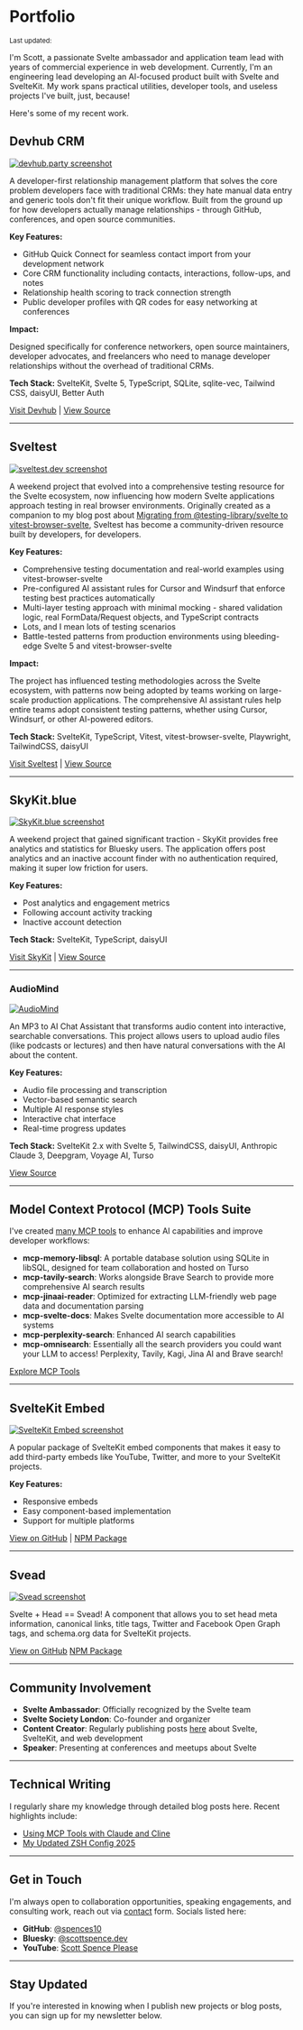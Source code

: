 <script>
  import { YouTube } from 'sveltekit-embed'
  import {
    DateUpdated, 
    DateDistance,
    Small, 
    NewsletterSignup
  } from '$lib/components'
</script>

<!-- cspell:ignore Sveltest -->

# Portfolio

<Small>
  Last updated: <DateUpdated date="2025-10-29" small="true" />
</Small>

I'm Scott, a passionate Svelte ambassador and application team lead
with <DateDistance date='2018-03-18' /> years of commercial experience
in web development. Currently, I'm an engineering lead developing an
AI-focused product built with Svelte and SvelteKit. My work spans
practical utilities, developer tools, and useless projects I've built,
just, because!

Here's some of my recent work.

## Devhub CRM

[![devhub.party screenshot](https://res.cloudinary.com/defkmsrpw/image/upload/q_auto,f_auto/v1761763547/545b587f-6f2d-44f3-832a-620286903029.png)](https://devhub.party)

A developer-first relationship management platform that solves the
core problem developers face with traditional CRMs: they hate manual
data entry and generic tools don't fit their unique workflow. Built
from the ground up for how developers actually manage relationships -
through GitHub, conferences, and open source communities.

**Key Features:**

- GitHub Quick Connect for seamless contact import from your
  development network
- Core CRM functionality including contacts, interactions, follow-ups,
  and notes
- Relationship health scoring to track connection strength
- Public developer profiles with QR codes for easy networking at
  conferences

**Impact:**

Designed specifically for conference networkers, open source
maintainers, developer advocates, and freelancers who need to manage
developer relationships without the overhead of traditional CRMs.

**Tech Stack:** SvelteKit, Svelte 5, TypeScript, SQLite, sqlite-vec,
Tailwind CSS, daisyUI, Better Auth

[Visit Devhub](https://devhub.party) |
[View Source](https://github.com/spences10/devhub-crm)

---

## Sveltest

[![sveltest.dev screenshot](https://res.cloudinary.com/defkmsrpw/image/upload/q_auto,f_auto/v1749636807/scottspence.com/8502f304-39bc-43d4-9819-6d0d12542b66.png)](https://sveltest.dev)

A weekend project that evolved into a comprehensive testing resource
for the Svelte ecosystem, now influencing how modern Svelte
applications approach testing in real browser environments. Originally
created as a companion to my blog post about
[Migrating from @testing-library/svelte to vitest-browser-svelte](https://scottspence.com/posts/migrating-from-testing-library-svelte-to-vitest-browser-svelte),
Sveltest has become a community-driven resource built by developers,
for developers.

**Key Features:**

- Comprehensive testing documentation and real-world examples using
  vitest-browser-svelte
- Pre-configured AI assistant rules for Cursor and Windsurf that
  enforce testing best practices automatically
- Multi-layer testing approach with minimal mocking - shared
  validation logic, real FormData/Request objects, and TypeScript
  contracts
- Lots, and I mean lots of testing scenarios
- Battle-tested patterns from production environments using
  bleeding-edge Svelte 5 and vitest-browser-svelte

**Impact:**

The project has influenced testing methodologies across the Svelte
ecosystem, with patterns now being adopted by teams working on
large-scale production applications. The comprehensive AI assistant
rules help entire teams adopt consistent testing patterns, whether
using Cursor, Windsurf, or other AI-powered editors.

**Tech Stack:** SvelteKit, TypeScript, Vitest, vitest-browser-svelte,
Playwright, TailwindCSS, daisyUI

[Visit Sveltest](https://sveltest.dev) |
[View Source](https://github.com/spences10/sveltest)

---

## SkyKit.blue

[![SkyKit.blue screenshot](https://res.cloudinary.com/defkmsrpw/image/upload/q_auto,f_auto/v1742143893/08e2c5fb-4213-461c-a0ea-d1c725e2908c.png)](https://skykit.blue)

A weekend project that gained significant traction - SkyKit provides
free analytics and statistics for Bluesky users. The application
offers post analytics and an inactive account finder with no
authentication required, making it super low friction for users.

**Key Features:**

- Post analytics and engagement metrics
- Following account activity tracking
- Inactive account detection

**Tech Stack:** SvelteKit, TypeScript, daisyUI

[Visit SkyKit](https://skykit.blue) |
[View Source](https://github.com/spences10/skykit)

---

### AudioMind

[![AudioMind](https://res.cloudinary.com/defkmsrpw/image/upload/q_auto,f_auto/v1742151192/1a04f573-f419-4b85-93be-5878e7772a21.png)](https://github.com/spences10/audiomind)

An MP3 to AI Chat Assistant that transforms audio content into
interactive, searchable conversations. This project allows users to
upload audio files (like podcasts or lectures) and then have natural
conversations with the AI about the content.

**Key Features:**

- Audio file processing and transcription
- Vector-based semantic search
- Multiple AI response styles
- Interactive chat interface
- Real-time progress updates

**Tech Stack:** SvelteKit 2.x with Svelte 5, TailwindCSS, daisyUI,
Anthropic Claude 3, Deepgram, Voyage AI, Turso

[View Source](https://github.com/spences10/audiomind)

---

## Model Context Protocol (MCP) Tools Suite

I've created
[many MCP tools](https://github.com/spences10?tab=repositories&q=mcp-&type=&language=&sort=)
to enhance AI capabilities and improve developer workflows:

- **mcp-memory-libsql**: A portable database solution using SQLite in
  libSQL, designed for team collaboration and hosted on Turso
- **mcp-tavily-search**: Works alongside Brave Search to provide more
  comprehensive AI search results
- **mcp-jinaai-reader**: Optimized for extracting LLM-friendly web
  page data and documentation parsing
- **mcp-svelte-docs**: Makes Svelte documentation more accessible to
  AI systems
- **mcp-perplexity-search**: Enhanced AI search capabilities
- **mcp-omnisearch**: Essentially all the search providers you could
  want your LLM to access! Perplexity, Tavily, Kagi, Jina AI and Brave
  search!

[Explore MCP Tools](https://github.com/spences10?tab=repositories&q=mcp)

---

## SvelteKit Embed

[![SvelteKit Embed screenshot](https://res.cloudinary.com/defkmsrpw/image/upload/q_auto,f_auto/v1742143926/35ab90e5-5d17-4c5c-bc43-d772a31cf22e.png)](https://sveltekit-embed.pages.dev/)

A popular package of SvelteKit embed components that makes it easy to
add third-party embeds like YouTube, Twitter, and more to your
SvelteKit projects.

**Key Features:**

- Responsive embeds
- Easy component-based implementation
- Support for multiple platforms

[View on GitHub](https://github.com/spences10/sveltekit-embed) |
[NPM Package](https://www.npmjs.com/package/sveltekit-embed)

---

## Svead

[![Svead screenshot](https://github.com/spences10/svead/raw/main/.github/svead.svg)](https://svead.pages.dev/)

Svelte + Head == Svead! A component that allows you to set head meta
information, canonical links, title tags, Twitter and Facebook Open
Graph tags, and schema.org data for SvelteKit projects.

[View on GitHub](https://github.com/spences10/svead)
[NPM Package](https://www.npmjs.com/package/svead)

---

## Community Involvement

- **Svelte Ambassador**: Officially recognized by the Svelte team
- **Svelte Society London**: Co-founder and organizer
- **Content Creator**: Regularly publishing posts [here](/posts) about
  Svelte, SvelteKit, and web development
- **Speaker**: Presenting at conferences and meetups about Svelte

---

## Technical Writing

I regularly share my knowledge through detailed blog posts here.
Recent highlights include:

- [Using MCP Tools with Claude and Cline](https://scottspence.com/posts/using-mcp-tools-with-claude-and-cline)
- [My Updated ZSH Config 2025](https://scottspence.com/posts/my-updated-zsh-config-2025)

---

## Get in Touch

I'm always open to collaboration opportunities, speaking engagements,
and consulting work, reach out via [contact](/contact) form. Socials
listed here:

- **GitHub**: [@spences10](https://github.com/spences10)
- **Bluesky**:
  [@scottspence.dev](https://bsky.app/profile/scottspence.dev)
- **YouTube**:
  [Scott Spence Please](https://youtube.com/scottspenceplease)

---

## Stay Updated

If you're interested in knowing when I publish new projects or blog
posts, you can sign up for my newsletter below.

<NewsletterSignup />
